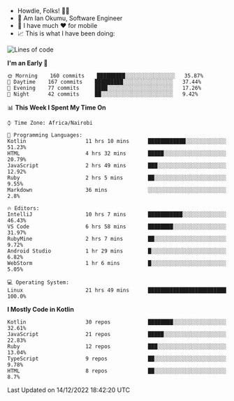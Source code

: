 
* Howdie, Folks! 👋🤓
* 🤪 Am Ian Okumu, Software Engineer
* 📱 I have much ❤️ for mobile
* 📈 This is what I have been doing:
  
<!-- <a href="https://otsembo.github.io/OtsemboPortfolio/" style="margin-right:.5%; margin-top=.5%;">
  <img align="center" src="https://github-readme-stats.vercel.app/api/top-langs/?username=otsembo&layout=compact" />
</a> -->

<!--START_SECTION:waka-->
![Lines of code](https://img.shields.io/badge/From%20Hello%20World%20I%27ve%20Written-832%20Thousand%20lines%20of%20code-blue)

**I'm an Early 🐤** 

```text
🌞 Morning    160 commits    █████████░░░░░░░░░░░░░░░░   35.87% 
🌆 Daytime    167 commits    █████████░░░░░░░░░░░░░░░░   37.44% 
🌃 Evening    77 commits     ████░░░░░░░░░░░░░░░░░░░░░   17.26% 
🌙 Night      42 commits     ██░░░░░░░░░░░░░░░░░░░░░░░   9.42%

```


📊 **This Week I Spent My Time On** 

```text
⌚︎ Time Zone: Africa/Nairobi

💬 Programming Languages: 
Kotlin                   11 hrs 10 mins      ████████████░░░░░░░░░░░░░   51.23% 
HTML                     4 hrs 32 mins       █████░░░░░░░░░░░░░░░░░░░░   20.79% 
JavaScript               2 hrs 49 mins       ███░░░░░░░░░░░░░░░░░░░░░░   12.92% 
Ruby                     2 hrs 5 mins        ██░░░░░░░░░░░░░░░░░░░░░░░   9.55% 
Markdown                 36 mins             ░░░░░░░░░░░░░░░░░░░░░░░░░   2.8%

🔥 Editors: 
IntelliJ                 10 hrs 7 mins       ███████████░░░░░░░░░░░░░░   46.43% 
VS Code                  6 hrs 58 mins       ████████░░░░░░░░░░░░░░░░░   31.97% 
RubyMine                 2 hrs 7 mins        ██░░░░░░░░░░░░░░░░░░░░░░░   9.72% 
Android Studio           1 hr 29 mins        █░░░░░░░░░░░░░░░░░░░░░░░░   6.82% 
WebStorm                 1 hr 6 mins         █░░░░░░░░░░░░░░░░░░░░░░░░   5.05%

💻 Operating System: 
Linux                    21 hrs 49 mins      █████████████████████████   100.0%

```

**I Mostly Code in Kotlin** 

```text
Kotlin                   30 repos            ████████░░░░░░░░░░░░░░░░░   32.61% 
JavaScript               21 repos            █████░░░░░░░░░░░░░░░░░░░░   22.83% 
Ruby                     12 repos            ███░░░░░░░░░░░░░░░░░░░░░░   13.04% 
TypeScript               9 repos             ██░░░░░░░░░░░░░░░░░░░░░░░   9.78% 
HTML                     8 repos             ██░░░░░░░░░░░░░░░░░░░░░░░   8.7%

```



 Last Updated on 14/12/2022 18:42:20 UTC
<!--END_SECTION:waka-->

<br />
<br />
<br />
<br />
<br />
  
  </div>
<!---
otsembo/otsembo is a ✨ special ✨ repository because its `README.md` (this file) appears on your GitHub profile.
You can click the Preview link to take a look at your changes.
--->
